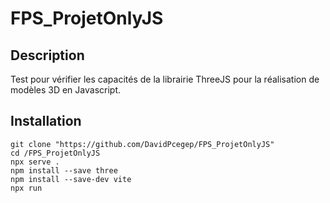 # FPS_ProjetOnlyJS

## Description
Test pour vérifier les capacités de la librairie ThreeJS pour la réalisation de modèles 3D en Javascript. 

## Installation 
``` 
git clone "https://github.com/DavidPcegep/FPS_ProjetOnlyJS"
cd /FPS_ProjetOnlyJS
npx serve . 
npm install --save three 
npm install --save-dev vite 
npx run
```

